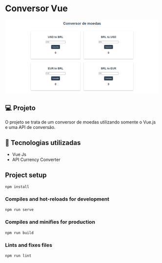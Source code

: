 # Conversor Vue

<p align="center" >
  <img alt="Conversor" src="./capa.png" width="500px">
</p>

## 💻 Projeto
O projeto se trata de um conversor de moedas utilizando somente o Vue.js e uma API de conversão.

## 🚀 Tecnologias utilizadas
* Vue Js
* API Currency Converter


## Project setup
```
npm install
```

### Compiles and hot-reloads for development
```
npm run serve
```

### Compiles and minifies for production
```
npm run build
```

### Lints and fixes files
```
npm run lint
```


